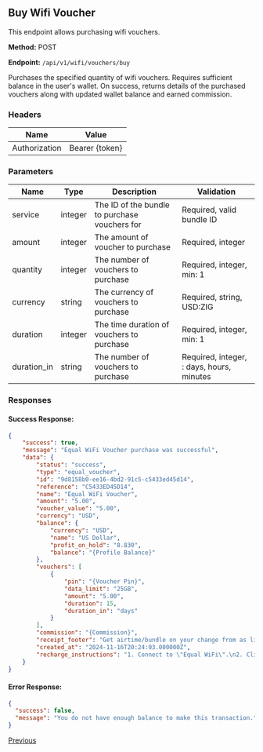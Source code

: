 ## Buy Wifi Voucher

This endpoint allows purchasing wifi vouchers.

**Method:** POST

**Endpoint:** `/api/v1/wifi/vouchers/buy`

Purchases the specified quantity of wifi vouchers. Requires sufficient balance in the user's wallet. On success, returns details of the purchased vouchers along with updated wallet balance and earned commission.

### Headers

| Name          | Value            |
|---------------|------------------|
| Authorization | Bearer {token}   |

### Parameters

| Name     | Type    | Description                           | Validation                |
|----------|---------|---------------------------------------|---------------------------|
| service   | integer | The ID of the bundle to purchase vouchers for | Required, valid bundle ID |
| amount | integer | The amount of voucher to purchase    | Required, integer |
| quantity | integer | The number of vouchers to purchase    | Required, integer, min: 1 |
| currency | string | The currency of vouchers to purchase    | Required, string, USD:ZIG |
| duration | integer | The time duration of vouchers to purchase    | Required, integer, min: 1 |
| duration_in | string | The number of vouchers to purchase    | Required, integer, : days, hours, minutes |

### Responses

#### Success Response:
```json
{
    "success": true,
    "message": "Equal WiFi Voucher purchase was successful",
    "data": {
        "status": "success",
        "type": "equal_voucher",
        "id": "9d8158b0-ee16-4bd2-91c5-c5433ed45d14",
        "reference": "C5433ED45D14",
        "name": "Equal WiFi Voucher",
        "amount": "5.00",
        "voucher_value": "5.00",
        "currency": "USD",
        "balance": {
            "currency": "USD",
            "name": "US Dollar",
            "profit_on_hold": "8.830",
            "balance": "{Profile Balance}"
        },
        "vouchers": [
            {
                "pin": "{Voucher Pin}",
                "data_limit": "25GB",
                "amount": "5.00",
                "duration": 15,
                "duration_in": "days"
            }
        ],
        "commission": "{Commission}",
        "receipt_footer": "Get airtime/bundle on your change from as little as 10 cents.",
        "created_at": "2024-11-16T20:24:03.000000Z",
        "recharge_instructions": "1. Connect to \"Equal WiFi\".\n2. Click on \"Sign In\" to access network\n3. Enter your voucher & press connect."
    }
}
```

#### Error Response:
```json
{
  "success": false,
  "message": "You do not have enough balance to make this transaction."
}
```

[Previous](/wifi/buy-direct.md)
